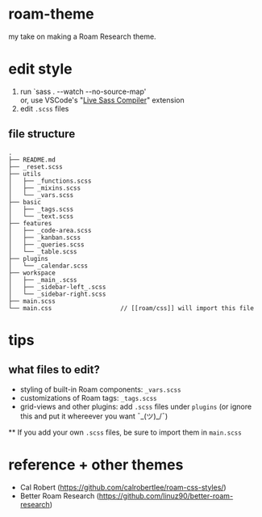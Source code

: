 # roam-theme

my take on making a Roam Research theme.

# edit style

1. run `sass . --watch --no-source-map'
   <br> or, use VSCode's "[Live Sass Compiler](https://marketplace.visualstudio.com/items?itemName=ritwickdey.live-sass)" extension
2. edit `.scss` files

## file structure

```
.
├── README.md
├── _reset.scss
├── utils
│   ├── _functions.scss
│   ├── _mixins.scss
│   └── _vars.scss
├── basic
│   ├── _tags.scss
│   └── _text.scss
├── features
│   ├── _code-area.scss
│   ├── _kanban.scss
│   ├── _queries.scss
│   └── _table.scss
├── plugins
│   └── _calendar.scss
├── workspace
│   ├── _main_.scss
│   ├── _sidebar-left_.scss
│   └── _sidebar-right.scss
├── main.scss
└── main.css                   // [[roam/css]] will import this file
```
# tips

## what files to edit?

- styling of built-in Roam components: `_vars.scss`
- customizations of Roam tags: `_tags.scss`
- grid-views and other plugins: add `.scss` files under `plugins` (or ignore this and put it whereever you want ¯\_(ツ)\_/¯)

\*\* If you add your own `.scss` files, be sure to import them in `main.scss`

# reference + other themes

- Cal Robert (https://github.com/calrobertlee/roam-css-styles/)
- Better Roam Research (https://github.com/linuz90/better-roam-research)
